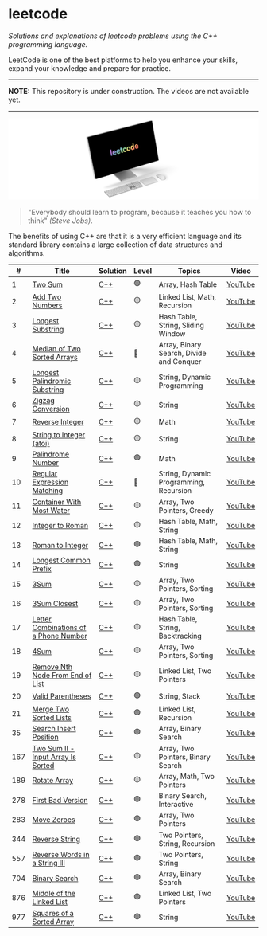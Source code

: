 # leetcode

_Solutions and explanations of leetcode problems using the C++ programming language._

LeetCode is one of the best platforms to help you enhance your skills, expand your knowledge and prepare for practice.

---

**NOTE:**
This repository is under construction. The videos are not available yet.

---

![displayXDR](display.png)

> "Everybody should learn to program, because it teaches you how to think" _(Steve Jobs)_.

The benefits of using C++ are that it is a very efficient language and its standard library contains a large collection of data structures and algorithms.

| #   | Title                                                                                                         | Solution                                                                                                       | Level | Topics | Video                           |
| --- | ------------------------------------------------------------------------------------------------------------- | -------------------------------------------------------------------------------------------------------------- | ----- | --------- | ------------------------------- |
| 1   | [Two Sum](https://leetcode.com/problems/two-sum/)                                                             | [C++](cpp/1-Two-Sum.md)                                | 🟢    | Array, Hash Table       | [YouTube](https://youtube.com/) |
| 2   | [Add Two Numbers](https://leetcode.com/problems/add-two-numbers/)                                             | [C++](cpp/2-Add-Two-Numbers.md)                        | 🟡    | Linked List, Math, Recursion       | [YouTube](https://youtube.com/) |
| 3   | [Longest Substring](https://leetcode.com/problems/longest-substring-without-repeating-characters/)            | [C++](cpp/3-Longest-Substring.md)                      | 🟡    | Hash Table, String, Sliding Window       | [YouTube](https://youtube.com/) |
| 4   | [Median of Two Sorted Arrays](https://leetcode.com/problems/median-of-two-sorted-arrays/)                     | [C++](cpp/4-Median-of-Two-Sorted-Arrays.md)            | 🔴    | Array, Binary Search, Divide and Conquer       | [YouTube](https://youtube.com/) |
| 5   | [Longest Palindromic Substring](https://leetcode.com/problems/longest-palindromic-substring/)                 | [C++](cpp/5.%20Longest5-Palindromic-Substring.md)      | 🟡    | String, Dynamic Programming       | [YouTube](https://youtube.com/) |
| 6   | [Zigzag Conversion](https://leetcode.com/problems/zigzag-conversion/)                                         | [C++](cpp/6-Zigzag-Conversion.md)                      | 🟡    | String       | [YouTube](https://youtube.com/) |
| 7   | [Reverse Integer](https://leetcode.com/problems/reverse-integer/)                                             | [C++](cpp/7-Reverse-Integer.md)                        | 🟡    | Math       | [YouTube](https://youtube.com/) |
| 8   | [String to Integer (atoi)](https://leetcode.com/problems/string-to-integer-atoi/)                             | [C++](cpp/8-String-to-Integer-(atoi).md)             | 🟡    | String       | [YouTube](https://youtube.com/) |
| 9   | [Palindrome Number](https://leetcode.com/problems/palindrome-number/)                                         | [C++](cpp/9-Palindrome-Number.md)                      | 🟢    | Math      | [YouTube](https://youtube.com/) |
| 10  | [Regular Expression Matching](https://leetcode.com/problems/regular-expression-matching/)                     | [C++](cpp/10-%20Regular-Expression-Matching.md)        | 🔴    | String, Dynamic Programming, Recursion       | [YouTube](https://youtube.com/) |
| 11  | [Container With Most Water](https://leetcode.com/problems/container-with-most-water/)                         | [C++](cpp/11-Container-With-Most-Water.md)             | 🟡    | Array, Two Pointers, Greedy       | [YouTube](https://youtube.com/) |
| 12  | [Integer to Roman](https://leetcode.com/problems/integer-to-roman/)                                           | [C++](cpp/12-Integer-To-Roman.md)                      | 🟡    | Hash Table, Math, String      | [YouTube](https://youtube.com/) |
| 13  | [Roman to Integer](https://leetcode.com/problems/roman-to-integer/)                                           | [C++](cpp/13-Roman-To-Integer.md)                      | 🟢    | Hash Table, Math, String       | [YouTube](https://youtube.com/) |
| 14  | [Longest Common Prefix](https://leetcode.com/problems/longest-common-prefix/)                                 | [C++](cpp/14-Longest-Common-Prefix.md)                 | 🟢    | String       | [YouTube](https://youtube.com/) |
| 15  | [3Sum](https://leetcode.com/problems/3sum/submissions/)                                                       | [C++](cpp/15-3Sum.md)                                  | 🟡    | Array, Two Pointers, Sorting       | [YouTube](https://youtube.com/) |
| 16  | [3Sum Closest](https://leetcode.com/problems/3sum-closest/)                                                   | [C++](cpp/16-3Sum-Closest.md)                          | 🟡    | Array, Two Pointers, Sorting       | [YouTube](https://youtube.com/) |
| 17  | [Letter Combinations of a Phone Number](https://leetcode.com/problems/letter-combinations-of-a-phone-number/) | [C++](cpp/17-Letter-Combinations-of-a-Phone-Number.md) | 🟡    | Hash Table, String, Backtracking       | [YouTube](https://youtube.com/) |
| 18  | [4Sum](https://leetcode.com/problems/4sum/)                                                                   | [C++](cpp/18-4Sum.md)                                  | 🟡    | Array, Two Pointers, Sorting       | [YouTube](https://youtube.com/) |
| 19  | [Remove Nth Node From End of List](https://leetcode.com/problems/remove-nth-node-from-end-of-list/)           | [C++](cpp/19-Remove-Nth-Node-From-End-of-List.md)      | 🟡    | Linked List, Two Pointers       | [YouTube](https://youtube.com/) |
| 20  | [Valid Parentheses](https://leetcode.com/problems/valid-parentheses/)                                         | [C++](cpp/20-Valid-Parentheses.md)                     | 🟢    | String, Stack       | [YouTube](https://youtube.com/) |
| 21  | [Merge Two Sorted Lists](https://leetcode.com/problems/merge-two-sorted-lists/)                               | [C++](cpp/21-Merge-Two-Sorted-Lists.md)                | 🟢    | Linked List, Recursion       | [YouTube](https://youtube.com/) |
| 35  | [Search Insert Position](https://leetcode.com/problems/search-insert-position/)                               | [C++](cpp/35-Search-Insert-Position.md)                | 🟢    | Array, Binary Search       | [YouTube](https://youtube.com/) |
| 167 | [Two Sum II - Input Array Is Sorted](https://leetcode.com/problems/two-sum-ii-input-array-is-sorted/)         | [C++](cpp/167-Two-Sum-II-Input-Array-Is-Sorted.md)     | 🟡    | Array, Two Pointers, Binary Search       | [YouTube](https://youtube.com/) |
| 189 | [Rotate Array](https://leetcode.com/problems/rotate-array/)                                                   | [C++](cpp/189-Rotate-Array.md)                         | 🟡    | Array, Math, Two Pointers       | [YouTube](https://youtube.com/) |
| 278 | [First Bad Version](https://leetcode.com/problems/first-bad-version/)                                         | [C++](cpp/278-First-Bad-Version.md)                    | 🟢    | Binary Search, Interactive       | [YouTube](https://youtube.com/) |
| 283 | [Move Zeroes](https://leetcode.com/problems/move-zeroes/)                                                     | [C++](cpp/283-Move-Zeroes.md)                          | 🟢    | Array, Two Pointers       | [YouTube](https://youtube.com/) |
| 344 | [Reverse String](https://leetcode.com/problems/reverse-string/)                                               | [C++](cpp/344-Reverse-String.md)                       | 🟢    | Two Pointers, String, Recursion       | [YouTube](https://youtube.com/) |
| 557 | [Reverse Words in a String III](https://leetcode.com/problems/reverse-words-in-a-string-iii/)                 | [C++](cpp/557-Reverse-Words-In-A-String-III.md)        | 🟢    | Two Pointers, String       | [YouTube](https://youtube.com/) |
| 704 | [Binary Search](https://leetcode.com/problems/binary-search/)                                                 | [C++](cpp/704-Binary-Search.md)                        | 🟢    | Array, Binary Search       | [YouTube](https://youtube.com/) |
| 876 | [Middle of the Linked List](https://leetcode.com/problems/middle-of-the-linked-list/)                         | [C++](cpp/876-Middle-of-the-Linked-List.md)            | 🟢    | Linked List, Two Pointers       | [YouTube](https://youtube.com/) |
| 977 | [Squares of a Sorted Array](https://leetcode.com/problems/squares-of-a-sorted-array/)                         | [C++](cpp/977-Squares-of-a-Sorted-Array.md)            | 🟢    | String       | [YouTube](https://youtube.com/) |
